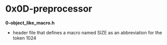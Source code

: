 # 0x0D-preprocessor

**0-object_like_macro.h**
* header file that defines a macro named SIZE as an abbreviation for the token 1024
